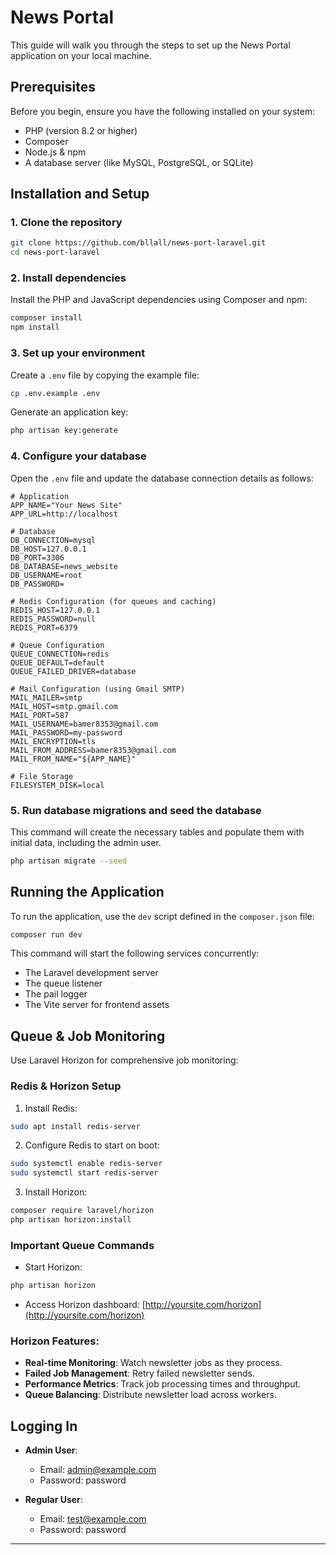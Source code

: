 # News Portal

This guide will walk you through the steps to set up the News Portal application on your local machine.

## Prerequisites

Before you begin, ensure you have the following installed on your system:

* PHP (version 8.2 or higher)
* Composer
* Node.js & npm
* A database server (like MySQL, PostgreSQL, or SQLite)

## Installation and Setup

### 1. Clone the repository

```bash
git clone https://github.com/bllall/news-port-laravel.git
cd news-port-laravel
```

### 2. Install dependencies

Install the PHP and JavaScript dependencies using Composer and npm:

```bash
composer install
npm install
```

### 3. Set up your environment

Create a `.env` file by copying the example file:

```bash
cp .env.example .env
```

Generate an application key:

```bash
php artisan key:generate
```

### 4. Configure your database

Open the `.env` file and update the database connection details as follows:

```env
# Application
APP_NAME="Your News Site"
APP_URL=http://localhost

# Database
DB_CONNECTION=mysql
DB_HOST=127.0.0.1
DB_PORT=3306
DB_DATABASE=news_website
DB_USERNAME=root
DB_PASSWORD=

# Redis Configuration (for queues and caching)
REDIS_HOST=127.0.0.1
REDIS_PASSWORD=null
REDIS_PORT=6379

# Queue Configuration
QUEUE_CONNECTION=redis
QUEUE_DEFAULT=default
QUEUE_FAILED_DRIVER=database

# Mail Configuration (using Gmail SMTP)
MAIL_MAILER=smtp
MAIL_HOST=smtp.gmail.com
MAIL_PORT=587
MAIL_USERNAME=bamer8353@gmail.com
MAIL_PASSWORD=my-password
MAIL_ENCRYPTION=tls
MAIL_FROM_ADDRESS=bamer8353@gmail.com
MAIL_FROM_NAME="${APP_NAME}"

# File Storage
FILESYSTEM_DISK=local
```

### 5. Run database migrations and seed the database

This command will create the necessary tables and populate them with initial data, including the admin user.

```bash
php artisan migrate --seed
```

## Running the Application

To run the application, use the `dev` script defined in the `composer.json` file:

```bash
composer run dev
```

This command will start the following services concurrently:

* The Laravel development server
* The queue listener
* The pail logger
* The Vite server for frontend assets

## Queue & Job Monitoring

Use Laravel Horizon for comprehensive job monitoring:

### Redis & Horizon Setup

1. Install Redis:

```bash
sudo apt install redis-server
```

2. Configure Redis to start on boot:

```bash
sudo systemctl enable redis-server
sudo systemctl start redis-server
```

3. Install Horizon:

```bash
composer require laravel/horizon
php artisan horizon:install
```

### Important Queue Commands

* Start Horizon:

```bash
php artisan horizon
```

* Access Horizon dashboard: [http://yoursite.com/horizon](http://yoursite.com/horizon)

### Horizon Features:

* **Real-time Monitoring**: Watch newsletter jobs as they process.
* **Failed Job Management**: Retry failed newsletter sends.
* **Performance Metrics**: Track job processing times and throughput.
* **Queue Balancing**: Distribute newsletter load across workers.

## Logging In

* **Admin User**:

  * Email: [admin@example.com](mailto:admin@example.com)
  * Password: password

* **Regular User**:

  * Email: [test@example.com](mailto:test@example.com)
  * Password: password

---
